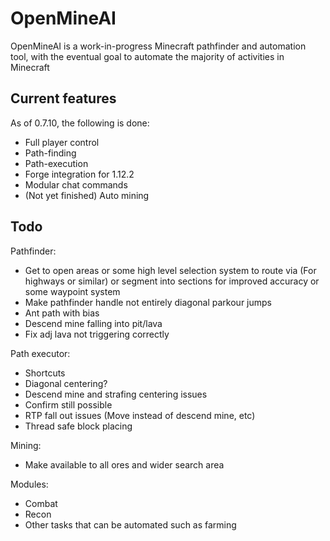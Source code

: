 # OpenMineAI

OpenMineAI is a work-in-progress Minecraft pathfinder and automation tool, with the eventual goal to automate the majority of activities in Minecraft

## Current features

As of 0.7.10, the following is done:

- Full player control
- Path-finding
- Path-execution
- Forge integration for 1.12.2
- Modular chat commands
- (Not yet finished) Auto mining

## Todo

Pathfinder:
- Get to open areas or some high level selection system to route via (For highways or similar) or segment into sections for improved accuracy or some waypoint system
- Make pathfinder handle not entirely diagonal parkour jumps
- Ant path with bias
- Descend mine falling into pit/lava
- Fix adj lava not triggering correctly

Path executor:
- Shortcuts
- Diagonal centering?
- Descend mine and strafing centering issues
- Confirm still possible
- RTP fall out issues (Move instead of descend mine, etc)
- Thread safe block placing

Mining:
- Make available to all ores and wider search area

Modules:
- Combat
- Recon
- Other tasks that can be automated such as farming 
